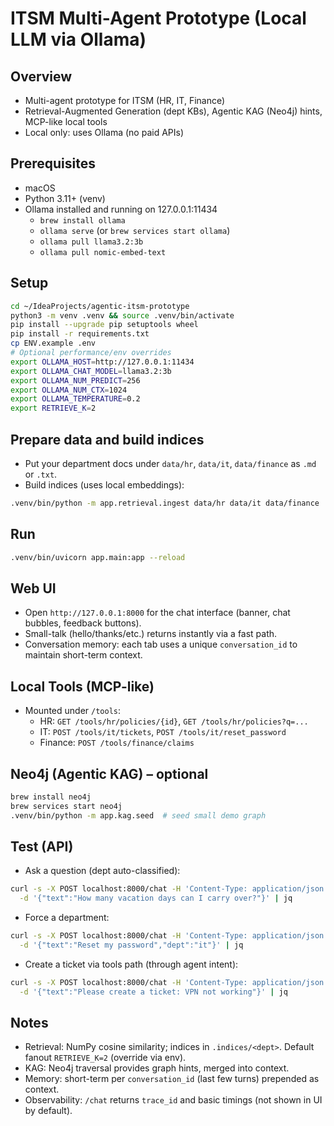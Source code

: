 # ITSM Multi-Agent Prototype (Local LLM via Ollama)

## Overview
- Multi-agent prototype for ITSM (HR, IT, Finance)
- Retrieval-Augmented Generation (dept KBs), Agentic KAG (Neo4j) hints, MCP-like local tools
- Local only: uses Ollama (no paid APIs)

## Prerequisites
- macOS
- Python 3.11+ (venv)
- Ollama installed and running on 127.0.0.1:11434
  - `brew install ollama`
  - `ollama serve` (or `brew services start ollama`)
  - `ollama pull llama3.2:3b`
  - `ollama pull nomic-embed-text`

## Setup
```bash
cd ~/IdeaProjects/agentic-itsm-prototype
python3 -m venv .venv && source .venv/bin/activate
pip install --upgrade pip setuptools wheel
pip install -r requirements.txt
cp ENV.example .env
# Optional performance/env overrides
export OLLAMA_HOST=http://127.0.0.1:11434
export OLLAMA_CHAT_MODEL=llama3.2:3b
export OLLAMA_NUM_PREDICT=256
export OLLAMA_NUM_CTX=1024
export OLLAMA_TEMPERATURE=0.2
export RETRIEVE_K=2
```

## Prepare data and build indices
- Put your department docs under `data/hr`, `data/it`, `data/finance` as `.md` or `.txt`.
- Build indices (uses local embeddings):
```bash
.venv/bin/python -m app.retrieval.ingest data/hr data/it data/finance
```

## Run
```bash
.venv/bin/uvicorn app.main:app --reload
```

## Web UI
- Open `http://127.0.0.1:8000` for the chat interface (banner, chat bubbles, feedback buttons).
- Small-talk (hello/thanks/etc.) returns instantly via a fast path.
- Conversation memory: each tab uses a unique `conversation_id` to maintain short-term context.

## Local Tools (MCP-like)
- Mounted under `/tools`:
  - HR: `GET /tools/hr/policies/{id}`, `GET /tools/hr/policies?q=...`
  - IT: `POST /tools/it/tickets`, `POST /tools/it/reset_password`
  - Finance: `POST /tools/finance/claims`

## Neo4j (Agentic KAG) – optional
```bash
brew install neo4j
brew services start neo4j
.venv/bin/python -m app.kag.seed  # seed small demo graph
```

## Test (API)
- Ask a question (dept auto-classified):
```bash
curl -s -X POST localhost:8000/chat -H 'Content-Type: application/json' \
  -d '{"text":"How many vacation days can I carry over?"}' | jq
```
- Force a department:
```bash
curl -s -X POST localhost:8000/chat -H 'Content-Type: application/json' \
  -d '{"text":"Reset my password","dept":"it"}' | jq
```
- Create a ticket via tools path (through agent intent):
```bash
curl -s -X POST localhost:8000/chat -H 'Content-Type: application/json' \
  -d '{"text":"Please create a ticket: VPN not working"}' | jq
```

## Notes
- Retrieval: NumPy cosine similarity; indices in `.indices/<dept>`. Default fanout `RETRIEVE_K=2` (override via env).
- KAG: Neo4j traversal provides graph hints, merged into context.
- Memory: short-term per `conversation_id` (last few turns) prepended as context.
- Observability: `/chat` returns `trace_id` and basic timings (not shown in UI by default).
